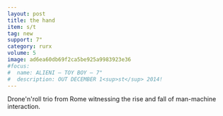 ```yaml
---
layout: post
title: the hand
item: s/t
tag: new
support: 7"
category: rurx
volume: 5
image: ad6ea60db69f2ca5be925a9983923e36
#focus:
#  name: ALIENI – TOY BOY – 7"
#  description: OUT DECEMBER 1<sup>st</sup> 2014!
---
```


Drone'n'roll trio from Rome witnessing the rise and fall of man-machine interaction.
